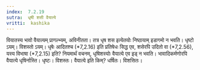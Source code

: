 ```yaml
---
index:  7.2.19
sutra:  धृषी शसी वैयात्ये
vritti:  kashika 
---
```


वियातस्य भावो वैयात्यम् प्रागल्भ्यम्, अविनीतता। तत्र धृष शस इत्येतयोः निष्ठायाम् इडागमो न भवति। धृष्टो ऽयम्। विशस्तो ऽयम्। धृषेः आदितश्च (*7,2.16) इति प्रतिषेधः सिद्ध एव, शसेरपि उदितो वा (*7,2.56), यस्य विभाषा (*7,2.15) इति? नियमार्थं वचनम्, धृषिशस्योः वैयात्ये एव इड् न भवति। भावादिकर्मणोरपि वैयात्ये धृषिर्नास्ति। धृष्टः। विशस्तः। वैयात्ये इति किम्? धर्षितः। विशसितः।

